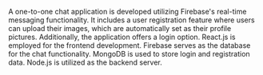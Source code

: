 A one-to-one chat application is developed utilizing Firebase's real-time messaging functionality. It includes a user registration feature where users can upload their images, 
which are automatically set as their profile pictures. Additionally, the application offers a login option.
React.js is employed for the frontend development. 
Firebase serves as the database for the chat functionality. 
MongoDB is used to store login and registration data.
Node.js is utilized as the backend server.
